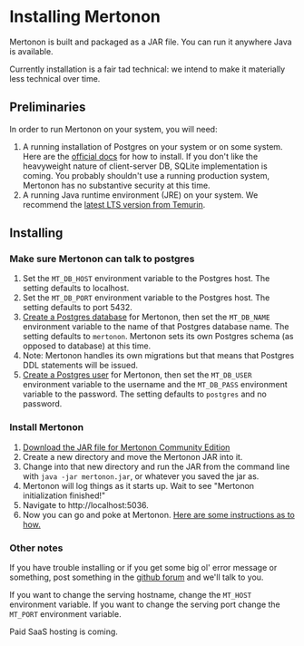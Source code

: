 # Installing Mertonon

Mertonon is built and packaged as a JAR file. You can run it anywhere Java is available.

Currently installation is a fair tad technical: we intend to make it materially less technical over time.

## Preliminaries

In order to run Mertonon on your system, you will need:

1. A running installation of Postgres on your system or on some system. Here are the [official docs](https://www.postgresql.org/download/) for how to install. If you don't like the heavyweight nature of client-server DB, SQLite implementation is coming. You probably shouldn't use a running production system, Mertonon has no substantive security at this time.
2. A running Java runtime environment (JRE) on your system. We recommend the [latest LTS version from Temurin](https://adoptium.net/).

## Installing

### Make sure Mertonon can talk to postgres

1. Set the `MT_DB_HOST` environment variable to the Postgres host. The setting defaults to localhost.
2. Set the `MT_DB_PORT` environment variable to the Postgres host. The setting defaults to port 5432.
3. [Create a Postgres database](https://www.postgresql.org/docs/current/manage-ag-createdb.html) for Mertonon, then set the `MT_DB_NAME` environment variable to the name of that Postgres database name. The setting defaults to `mertonon`. Mertonon sets its own Postgres schema (as opposed to database) at this time.
4. Note: Mertonon handles its own migrations but that means that Postgres DDL statements will be issued.
5. [Create a Postgres user](https://www.postgresql.org/docs/current/sql-createuser.html) for Mertonon, then set the `MT_DB_USER` environment variable to the username and the `MT_DB_PASS` environment variable to the password. The setting defaults to `postgres` and no password.

### Install Mertonon

1. [Download the JAR file for Mertonon Community Edition](https://github.com/howonlee/mertonon/releases/)
2. Create a new directory and move the Mertonon JAR into it.
3. Change into that new directory and run the JAR from the command line with `java -jar mertonon.jar`, or whatever you saved the jar as.
4. Mertonon will log things as it starts up. Wait to see "Mertonon initialization finished!"
5. Navigate to http://localhost:5036.
6. Now you can go and poke at Mertonon. [Here are some instructions as to how.](usage.md)

### Other notes

If you have trouble installing or if you get some big ol' error message or something, post something in the [github forum](https://github.com/howonlee/mertonon/discussions) and we'll talk to you.

If you want to change the serving hostname, change the `MT_HOST` environment variable. If you want to change the serving port change the `MT_PORT` environment variable.

Paid SaaS hosting is coming.
